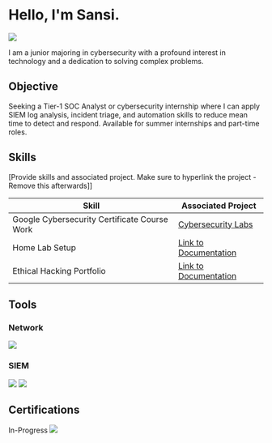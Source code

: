# Hello, I'm Sansi. 
<a href="https://www.linkedin.com/in/sansi-pokharel/"><img src="https://img.shields.io/badge/-LinkedIn-0072b1?&style=for-the-badge&logo=linkedin&logoColor=white" /></a>

I am a junior majoring in cybersecurity with a profound interest in technology and a dedication to solving complex problems.

## Objective
Seeking a Tier-1 SOC Analyst or cybersecurity internship where I can apply SIEM log analysis, incident triage, and automation skills to reduce mean time to detect and respond. 
Available for summer internships and part-time roles.


## Skills
[Provide skills and associated project. Make sure to hyperlink the project - Remove this afterwards]]

| Skill                                         | Associated Project         |
|-----------------------------------------------|----------------------------|
| Google Cybersecurity Certificate Course Work        | <a href="https://usfedu-my.sharepoint.com/:f:/r/personal/sansi_usf_edu/Documents/Google%20Cybersecurity?csf=1&web=1&e=LENW6u">Cybersecurity Labs</a>|
| Home Lab Setup | <a href="https://github.com/Sansi00/ethical-hacking-portfolio/tree/main/labs/Lab1-TestLabSetup">Link to Documentation</a>|
| Ethical Hacking Portfolio         |<a href="https://github.com/Sansi00/ethical-hacking-portfolio/tree/main">Link to Documentation</a>| |

## Tools

### Network
<div>
    <img src="https://img.shields.io/badge/-Wireshark-1679A7?&style=for-the-badge&logo=Wireshark&logoColor=white" />
</div>

### SIEM
<div>
    <img src="https://img.shields.io/badge/-Microsoft_Sentinel-0078D4?&style=for-the-badge&logo=Microsoft&logoColor=white" />
    <img src="https://img.shields.io/badge/-Splunk-000000?&style=for-the-badge&logo=Splunk&logoColor=white" />
</div>

## Certifications
<div>
In-Progress <img src="https://img.shields.io/badge/-Security%2B-FF0000?&style=for-the-badge&logo=CompTIA&logoColor=white" />
</div>

